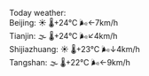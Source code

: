 Today weather:  
Beijing: ☀️   🌡️+24°C 🌬️←7km/h  
Tianjin: 🌫  🌡️+24°C 🌬️↙4km/h  
Shijiazhuang: ☀️   🌡️+23°C 🌬️↓4km/h  
Tangshan: 🌫  🌡️+22°C 🌬️←9km/h  
